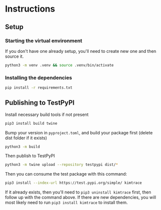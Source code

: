 # Instructions

## Setup

### Starting the virtual environment

If you don't have one already setup, you'll need to create new one and then source it.
```bash
python3 -m venv .venv && source .venv/bin/activate
```

### Installing the dependencies

```bash
pip install -r requirements.txt
```

## Publishing to TestPyPI

Install necessary build tools if not present

```bash
pip3 install build twine
```

Bump your version in `pyproject.toml`, and build your package first (delete dist folder if it exists)

```bash
python3 -m build
```

Then publish to TestPyPI

```bash
python3 -m twine upload --repository testpypi dist/*
```

Then you can consume the test package with this command:

```bash
pip3 install --index-url https://test.pypi.org/simple/ kimtrace
```

If it already exists, then you'll need to `pip3 uninstall kimtrace` first, then follow up with the command above. If there are new dependencies,
you will most likely need to run `pip3 install kimtrace` to install them.
